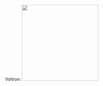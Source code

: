 Voltron: <img src="https://i1.wp.com/judao.com.br/wp-content/uploads/2014/05/voltron.jpg" width="250px"/> 